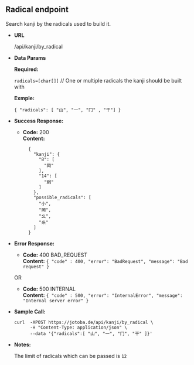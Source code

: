 **Radical endpoint**
----
  Search kanji by the radicals used to build it.

* **URL**

  /api/kanji/by_radical

* **Data Params**

   **Required:**
 
   `radicals=[char[]]` // One or multiple radicals the kanji should be built with

   **Exmple:**
   
  ```
  { "radicals": [ "山", "一", "冂" , "干"] }
  ```

* **Success Response:**

  * **Code:** 200 <br />
    **Content:**
    ```
      {
        "kanji": {
          "8": [
            "岡"
          ],
          "14": [
            "綱"
          ]
        },
        "possible_radicals": [
          "小",
          "岡",
          "幺",
          "糸"
        ]
      }
    ```
 
* **Error Response:**

   * **Code:** 400 BAD_REQUEST <br />
    **Content:** `{ "code" : 400, "error": "BadRequest", "message": "Bad request" }`

  OR

  * **Code:** 500 INTERNAL <br />
    **Content:** `{ "code" : 500, "error": "InternalError", "message": "Internal server error" }`

* **Sample Call:**

  ```
  curl  -XPOST https://jotoba.de/api/kanji/by_radical \
        -H "Content-Type: application/json" \
        --data '{"radicals":[ "山", "一", "冂", "干" ]}'
  ```

* **Notes:**

  The limit of radicals which can be passed is `12`
